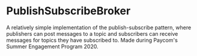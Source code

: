 # PublishSubscribeBroker
A relatively simple implementation of the publish-subscribe pattern, where publishers can post messages to a topic and subscribers can receive messages for topics they have subscribed to.  Made during Paycom's Summer Engagement Program 2020.
